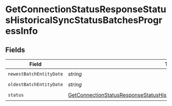 # GetConnectionStatusResponseStatusHistoricalSyncStatusBatchesProgressInfo


## Fields

| Field                                                                                                                                                                                   | Type                                                                                                                                                                                    | Required                                                                                                                                                                                | Description                                                                                                                                                                             |
| --------------------------------------------------------------------------------------------------------------------------------------------------------------------------------------- | --------------------------------------------------------------------------------------------------------------------------------------------------------------------------------------- | --------------------------------------------------------------------------------------------------------------------------------------------------------------------------------------- | --------------------------------------------------------------------------------------------------------------------------------------------------------------------------------------- |
| `newestBatchEntityDate`                                                                                                                                                                 | *string*                                                                                                                                                                                | :heavy_check_mark:                                                                                                                                                                      | N/A                                                                                                                                                                                     |
| `oldestBatchEntityDate`                                                                                                                                                                 | *string*                                                                                                                                                                                | :heavy_check_mark:                                                                                                                                                                      | N/A                                                                                                                                                                                     |
| `status`                                                                                                                                                                                | [GetConnectionStatusResponseStatusHistoricalSyncStatusBatchesProgressInfoStatus](../../models/shared/getconnectionstatusresponsestatushistoricalsyncstatusbatchesprogressinfostatus.md) | :heavy_check_mark:                                                                                                                                                                      | N/A                                                                                                                                                                                     |